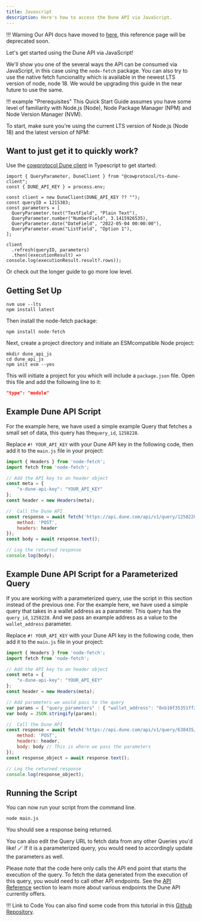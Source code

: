 ```yaml
---
title: Javascript
description: Here's how to access the Dune API via JavaScript.
---
```


!!! Warning
    Our API docs have moved to [here](https://dune.mintlify.app/api-reference/overview/introduction), this reference page will be deprecated soon.

Let's get started using the Dune API via JavaScript!

We'll show you one of the several ways the API can be consumed via JavaScript, in this case using the `node-fetch` package. You can also try to use the native fetch funcionality which is available in the newest LTS version of node, node 18. We would be upgrading this guide in the near future to use the same.

!!! example "Prerequisites"
    This Quick Start Guide assumes you have some level of familiarity with Node.js (Node), Node Package Manager (NPM) and Node Version Manager (NVM).

To start, make sure you're using the current LTS version of Node.js (Node 18) and the latest version of NPM:

## Want to just get it to quickly work?

Use the [cowprotocol Dune client](https://www.npmjs.com/package/@cowprotocol/ts-dune-client) in Typescript to get started:

```
import { QueryParameter, DuneClient } from "@cowprotocol/ts-dune-client";
const { DUNE_API_KEY } = process.env;

const client = new DuneClient(DUNE_API_KEY ?? "");
const queryID = 1215383;
const parameters = [
  QueryParameter.text("TextField", "Plain Text"),
  QueryParameter.number("NumberField", 3.1415926535),
  QueryParameter.date("DateField", "2022-05-04 00:00:00"),
  QueryParameter.enum("ListField", "Option 1"),
];

client
  .refresh(queryID, parameters)
  .then((executionResult) => console.log(executionResult.result?.rows));
```

Or check out the longer guide to go more low level.

## Getting Set Up

```
nvm use --lts
npm install latest
```

Then install the node-fetch package:

```
npm install node-fetch
```

Next, create a project directory and initiate an ESMcompatible Node project:

```
mkdir dune_api_js
cd dune_api_js
npm init esm --yes
```

This will initiate a project for you which will include a `package.json` file. Open this file and add the following line to it:

``` json
"type": "module"
```

## Example Dune API Script

For the example here, we have used a simple example Query that fetches a small set of data, this query has the`query_id`, `1258228`.

Replace `#! YOUR_API_KEY` with your Dune API key in the following code, then add it to the `main.js` file in your project:

``` js
import { Headers } from 'node-fetch';
import fetch from 'node-fetch';

// Add the API key to an header object
const meta = {
    "x-dune-api-key": "YOUR_API_KEY"
};
const header = new Headers(meta);

//  Call the Dune API
const response = await fetch('https://api.dune.com/api/v1/query/1258228/execute', {
    method: 'POST',
    headers: header
});
const body = await response.text();

// Log the returned response
console.log(body);

```

## Example Dune API Script for a Parameterized Query

If you are working with a parameterized query, use the script in this section instead of the previous one. For the example here, we have used a simple query that takes in a wallet address as a parameter. This query has the `query_id`, `1258228`. And we pass an example address as a value to the `wallet_address` parameter.

Replace `#! YOUR_API_KEY` with your Dune API key in the following code, then add it to the `main.js` file in your project:

``` js
import { Headers } from 'node-fetch';
import fetch from 'node-fetch';

// Add the API key to an header object
const meta = {
    "x-dune-api-key": "YOUR_API_KEY"
};
const header = new Headers(meta);

// Add parameters we would pass to the query
var params = { "query_parameters" : { "wallet_address": "0xb10f35351ff21bb81dc02d4fd901ac5ae34e8dc4" }};
var body = JSON.stringify(params);

//  Call the Dune API
const response = await fetch('https://api.dune.com/api/v1/query/638435/execute', {
    method: 'POST',
    headers: header,
    body: body // This is where we pass the parameters
});
const response_object = await response.text();

// Log the returned response
console.log(response_object);

```

## Running the Script

You can now run your script from the command line.

```
node main.js
```
You should see a response being returned.

You can also edit the Query URL to fetch data from any other Queries you'd like! 🪄
If it is a parameterized query, you would need to accordingly update the parameters as well.

Please note that the code here only calls the API end point that starts the execution of the query. To fetch the data generated from the execution of this query, you would need to call other API endpoints. See the [API Reference](../api-reference/authentication.md) section to learn more about various endpoints the Dune API currently offers.

!!! Link to Code
    You can also find some code from this tutorial in this [Github Repository](https://github.com/SusmeetJain/dune_api_js).
